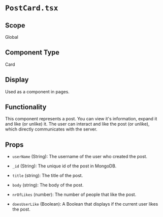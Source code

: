 # `PostCard.tsx`

## Scope

Global

## Component Type

Card

## Display

Used as a component in pages.

## Functionality

This component represents a post. You can view it's information, expand it and like (or unlike) it.
The user can interact and like the post (or unlike), which directly communicates with the server.

## Props

- `userName` (String): The username of the user who created the post.

- `_id` (String): The unique id of the post in MongoDB.

- `title` (string): The title of the post.

- `body` (string): The body of the post.

- `nrOfLikes` (number): The number of people that like the post.

- `doesUserLike` (Boolean): A Boolean that displays if the current user likes the post.
